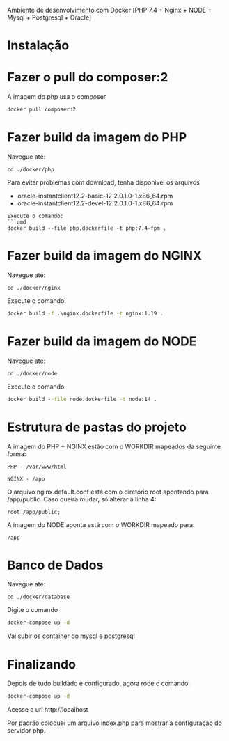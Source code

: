 Ambiente de desenvolvimento com Docker [PHP 7.4 + Nginx + NODE + Mysql + Postgresql + Oracle]

# Instalação

# Fazer o pull do composer:2
A imagem do php usa o composer
```cmd
docker pull composer:2
```

# Fazer build da imagem do PHP
Navegue até:
```
cd ./docker/php
```
Para evitar problemas com download, tenha disponivel os arquivos 
* oracle-instantclient12.2-basic-12.2.0.1.0-1.x86_64.rpm
* oracle-instantclient12.2-devel-12.2.0.1.0-1.x86_64.rpm
```
Execute o comando:
```cmd
docker build --file php.dockerfile -t php:7.4-fpm .
```

# Fazer build da imagem do NGINX 
Navegue até:
```
cd ./docker/nginx
```
Execute o comando:
```cmd
docker build -f .\nginx.dockerfile -t nginx:1.19 .
```

# Fazer build da imagem do NODE
Navegue até:
```
cd ./docker/node
```
Execute o comando:
```cmd
docker build --file node.dockerfile -t node:14 .
```

# Estrutura de pastas do projeto
A imagem do PHP + NGINX estão com o WORKDIR mapeados da seguinte forma:
```
PHP - /var/www/html
```
```
NGINX - /app
```

O arquivo nginx.default.conf está com o diretório root apontando para /app/public. Caso queira mudar, só alterar a linha 4:
```
root /app/public;
```

A imagem do NODE aponta está com o WORKDIR mapeado para:
```
/app
```

# Banco de Dados
Navegue até:
```
cd ./docker/database
```
Digite o comando
```cmd
docker-compose up -d
```
Vai subir os container do mysql e postgresql


# Finalizando
Depois de tudo buildado e configurado, agora rode o comando:
```cmd
docker-compose up -d
```

Acesse a url http://localhost

Por padrão coloquei um arquivo index.php para mostrar a configuração do servidor php.
